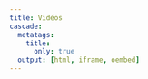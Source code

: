 ```yaml
---
title: Vidéos
cascade:
  metatags:
    title:
      only: true
  output: [html, iframe, oembed]
---
```

